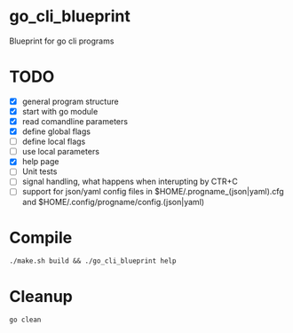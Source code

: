 # go_cli_blueprint
Blueprint for go cli programs

# TODO
- [x] general program structure 
- [x] start with go module
- [x] read comandline parameters
- [x] define global flags
- [ ] define local flags
- [ ] use local parameters
- [x] help page
- [ ] Unit tests
- [ ] signal handling, what happens when interupting by CTR+C
- [ ] support for json/yaml config files in $HOME/.progname\_(json|yaml).cfg and $HOME/.config/progname/config.(json|yaml)

# Compile
    ./make.sh build && ./go_cli_blueprint help

# Cleanup
    go clean
